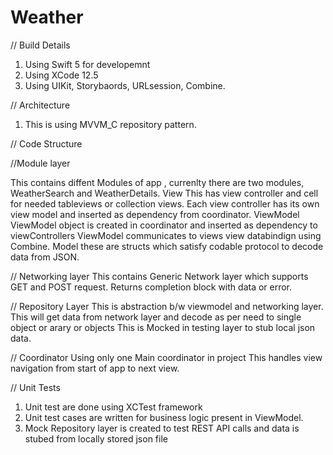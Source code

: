 # Weather


// Build Details

1. Using Swift 5 for developemnt 
2. Using XCode 12.5 
3. Using UIKit, Storybaords, URLsession, Combine. 


// Architecture 

1. This is using MVVM_C repository pattern.

// Code Structure 

//Module layer 

  This contains diffent Modules of app , currenlty there are two modules, WeatherSearch and WeatherDetails. 
     View 
        This has view controller and cell for needed tableviews or collection views. 
        Each view controller has its own view model and inserted as dependency from coordinator.
     ViewModel
        ViewModel object is created in coordinator and inserted as dependency to viewControllers
        ViewModel communicates to views view databindign using Combine. 
     Model
        these are structs which satisfy codable protocol to decode data from JSON. 
  
 
// Networking layer 
   This contains Generic Network layer which supports GET and POST request.  Returns completion block with data or error. 
 
// Repository Layer
   This is abstraction b/w viewmodel and networking layer. 
   This will get data from network layer and decode as per need to single object or arary or objects
   This is Mocked in testing layer to stub local json data. 
 
 // Coordinator 
    Using only one Main coordinator in project
    This handles view navigation from start of app to next view. 


   
// Unit Tests

1. Unit test are done using XCTest framework 
2. Unit test cases are written for business logic present in ViewModel. 
3. Mock Repository layer is created to test REST API calls and data is stubed from locally stored json file 
